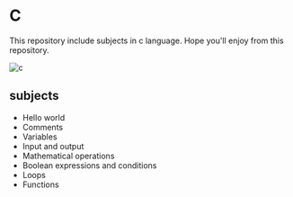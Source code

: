 # C
This repository include subjects in c language.
Hope you'll enjoy from this repository.

![c](https://user-images.githubusercontent.com/29695545/43161921-2618b280-8f92-11e8-8738-74c0a03eadff.png)

## subjects

* Hello world
* Comments
* Variables
* Input and output
* Mathematical operations
* Boolean expressions and conditions
* Loops
* Functions

